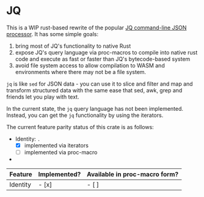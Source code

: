# JQ

This is a WIP rust-based rewrite of the popular [JQ command-line JSON processor](https://github.com/jqlang/jq). It has some simple goals:

1. bring most of JQ's functionality to native Rust
1. expose JQ's query language via proc-macros to compile into native rust code and execute as fast or faster than JQ's bytecode-based system
1. avoid file system access to allow compilation to WASM and environments where there may not be a file system.

`jq` is like `sed` for JSON data - you can use it to slice and filter and map and transform structured data with the same ease that sed, awk, grep and friends let you play with text.

In the current state, the `jq` query language has not been implemented. Instead, you can get the `jq` functionality by using the iterators.

The current feature parity status of this crate is as follows:
- Identity: `.`
    - [x] implemented via iterators
    - [ ] implemented via proc-macro
- 

|Feature |Implemented?|Available in proc-macro form?|
|--------|------------|-----------------------------|
|Identity| - [x]      | - [ ]                       |
